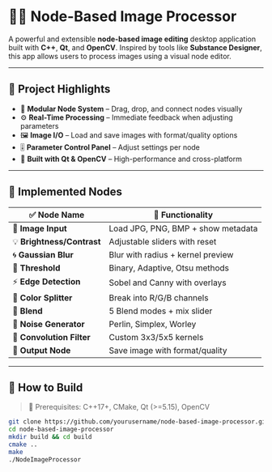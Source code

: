 # 🎨✨ Node-Based Image Processor

A powerful and extensible **node-based image editing** desktop application built with **C++**, **Qt**, and **OpenCV**. Inspired by tools like **Substance Designer**, this app allows users to process images using a visual node editor.

---

## 📸 Project Highlights

- 🔧 **Modular Node System** – Drag, drop, and connect nodes visually
- ⚙️ **Real-Time Processing** – Immediate feedback when adjusting parameters
- 🖼️ **Image I/O** – Load and save images with format/quality options
- 🎚️ **Parameter Control Panel** – Adjust settings per node
- 💾 **Built with Qt & OpenCV** – High-performance and cross-platform

---

## 🧱 Implemented Nodes

| ✅ Node Name               | 🌟 Functionality |
|---------------------------|------------------|
| 📂 **Image Input**         | Load JPG, PNG, BMP + show metadata |
| 💡 **Brightness/Contrast** | Adjustable sliders with reset |
| 🌀 **Gaussian Blur**       | Blur with radius + kernel preview |
| 🧪 **Threshold**           | Binary, Adaptive, Otsu methods |
| ⚡ **Edge Detection**      | Sobel and Canny with overlays |
| 🎨 **Color Splitter**      | Break into R/G/B channels |
| 🧷 **Blend**               | 5 Blend modes + mix slider |
| 🎲 **Noise Generator**     | Perlin, Simplex, Worley |
| 🧠 **Convolution Filter**  | Custom 3x3/5x5 kernels |
| 💾 **Output Node**         | Save image with format/quality |

---

## 🚀 How to Build

> 🔧 Prerequisites: C++17+, CMake, Qt (>=5.15), OpenCV

```bash
git clone https://github.com/yourusername/node-based-image-processor.git
cd node-based-image-processor
mkdir build && cd build
cmake ..
make
./NodeImageProcessor
